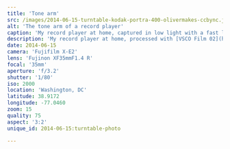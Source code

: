 ```yaml
---
title: 'Tone arm'
src: /images/2014-06-15-turntable-kodak-portra-400-olivermakes-ccbync.jpg
alt: 'The tone arm of a record player'
caption: 'My record player at home, captured in low light with a fast lens. This photo was re-processed with [VSCO Film 02](http://vsco.co/film) (Kodak Portra 400).'
description: 'My record player at home, processed with [VSCO Film 02](http://vsco.co/film) (Kodak Portra 400).'
date: 2014-06-15
camera: 'Fujifilm X-E2'
lens: 'Fujinon XF35mmF1.4 R'
focal: '35mm'
aperture: 'f/3.2'
shutter: '1/80'
iso: 2000
location: 'Washington, DC'
latitude: 38.9172
longitude: -77.0460
zoom: 15
quality: 75
aspect: '3:2'
unique_id: 2014-06-15:turntable-photo

---
```

